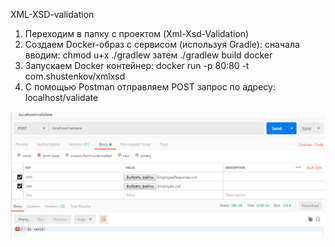 ﻿XML-XSD-validation

1. Переходим в папку с проектом (Xml-Xsd-Validation)
2. Создаем Docker-образ с сервисом (используя Gradle): 
сначала вводим:  chmod u+x ./gradlew
затем  ./gradlew build docker
3. Запускаем Docker контейнер: docker run -p 80:80 -t com.shustenkov/xmlxsd
4. С помощью Postman отправляем POST запрос по адресу: localhost/validate

![request](/screenshot/postman.PNG)
